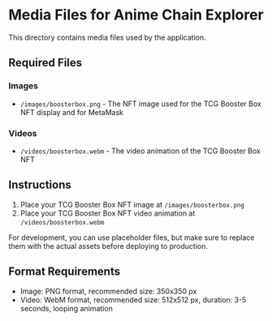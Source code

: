 # Media Files for Anime Chain Explorer

This directory contains media files used by the application.

## Required Files

### Images
- `/images/boosterbox.png` - The NFT image used for the TCG Booster Box NFT display and for MetaMask

### Videos
- `/videos/boosterbox.webm` - The video animation of the TCG Booster Box NFT

## Instructions

1. Place your TCG Booster Box NFT image at `/images/boosterbox.png`
2. Place your TCG Booster Box NFT video animation at `/videos/boosterbox.webm`

For development, you can use placeholder files, but make sure to replace them with the actual assets before deploying to production.

## Format Requirements

- Image: PNG format, recommended size: 350x350 px
- Video: WebM format, recommended size: 512x512 px, duration: 3-5 seconds, looping animation 
